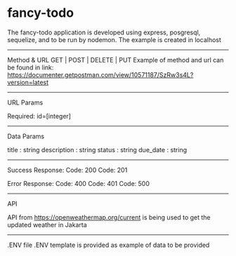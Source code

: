 # fancy-todo

The fancy-todo application is developed using express, posgresql, sequelize, and to be run by nodemon. The example is created in localhost

------------
Method & URL 
GET | POST | DELETE | PUT
Example of method and url can be found in link: 
https://documenter.getpostman.com/view/10571187/SzRw3s4L?version=latest

-----------
URL Params

Required:
id=[integer]

-----------
Data Params

title : string
description : string
status : string
due_date : string

-----------
Success Response:
Code: 200 
Code: 201 

Error Response:
Code: 400
Code: 401
Code: 500

----------
API

API from https://openweathermap.org/current is being used to get the updated weather in Jakarta

----------
.ENV 
file .ENV template is provided as example of data to be provided